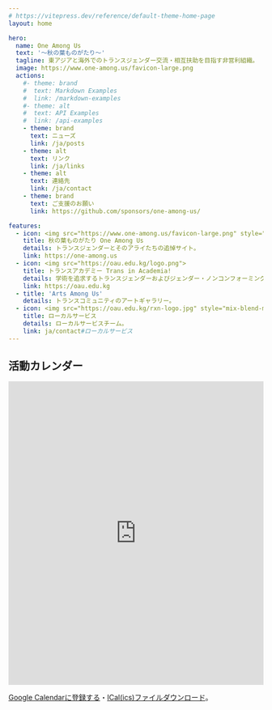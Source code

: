 ```yaml
---
# https://vitepress.dev/reference/default-theme-home-page
layout: home

hero:
  name: One Among Us
  text: '〜秋の葉ものがたり〜'
  tagline: 東アジアと海外でのトランスジェンダー交流・相互扶助を目指す非営利組織。
  image: https://www.one-among.us/favicon-large.png
  actions:
    #- theme: brand
    #  text: Markdown Examples
    #  link: /markdown-examples
    #- theme: alt
    #  text: API Examples
    #  link: /api-examples
    - theme: brand
      text: ニューズ
      link: /ja/posts
    - theme: alt
      text: リンク
      link: /ja/links
    - theme: alt
      text: 連絡先
      link: /ja/contact
    - theme: brand
      text: ご支援のお願い
      link: https://github.com/sponsors/one-among-us/

features:
  - icon: <img src="https://www.one-among.us/favicon-large.png" style="padding:8px;">
    title: 秋の葉ものがたり One Among Us
    details: トランスジェンダーとそのアライたちの追悼サイト。
    link: https://one-among.us
  - icon: <img src="https://oau.edu.kg/logo.png">
    title: トランスアカデミー Trans in Academia!
    details: 学術を追求するトランスジェンダーおよびジェンダー・ノンコンフォーミングの同士のコミュニティ（いま中国語は大部分、日本語を使用する方が大歓迎）。
    link: https://oau.edu.kg
  - title: 'Arts Among Us'
    details: トランスコミュニティのアートギャラリー。
  - icon: <img src="https://oau.edu.kg/rxn-logo.jpg" style="mix-blend-mode:multiply;">
    title: ローカルサービス
    details: ローカルサービスチーム。
    link: ja/contact#ローカルサービス
---
```


<div :class="$style.outerContent">
<div :class="$style.content" class="vp-doc">

## 活動カレンダー

<iframe src="https://calendar.google.com/calendar/embed?src=c_def3dc162ddaf3b15b3ee419551a2b65068b2493c0ecbbdce7daa867f2bc0aeb%40group.calendar.google.com" style="border: 0" width="100%" height="600" frameborder="0" scrolling="no"></iframe>

[Google Calendarに登録する](https://calendar.google.com/calendar/u/1?cid=Y19kZWYzZGMxNjJkZGFmM2IxNWIzZWU0MTk1NTFhMmI2NTA2OGIyNDkzYzBlY2JiZGNlN2RhYTg2N2YyYmMwYWViQGdyb3VwLmNhbGVuZGFyLmdvb2dsZS5jb20)・[ICal(ics)ファイルダウンロード](https://calendar.google.com/calendar/ical/c_def3dc162ddaf3b15b3ee419551a2b65068b2493c0ecbbdce7daa867f2bc0aeb%40group.calendar.google.com/public/basic.ics)。

</div>
</div>

<style module>
.content {
  max-width: 1152px;
  margin: 0 auto 2rem auto;
}
.outerContent {
  padding: 0 1rem;
}
</style>
